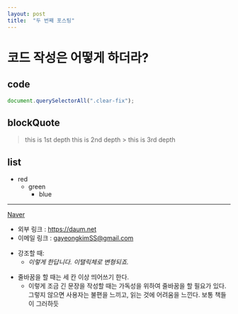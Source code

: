 ```yaml
---
layout: post
title:  "두 번째 포스팅"
---
```


<link rel="stylesheet" type="text/css" href="../assets/css/custom.css">

# 코드 작성은 어떻게 하더라?

## code
```js
document.querySelectorAll(".clear-fix");
```

## blockQuote

> this is 1st depth
  > this is 2nd depth
    > this is 3rd depth

## list

* red
  + green
    - blue


- - -

[Naver](https://naver.com, "google link")

* 외부 링크 : <https://daum.net>
* 이메일 링크 : <gayeongkimSS@gmail.com>

+ 강조할 때:
  + *이렇게 한답니다. 이탤릭체로 변형되죠.*

- 줄바꿈을 할 때는 세 칸 이상 띄어쓰기 한다.
  - 이렇게 조금 긴 문장을 작성할 때는 가독성을 위하여 줄바꿈을 할 필요가 있다. 그렇지 않으면 사용자는 불편을 느끼고,    읽는 것에 어려움을 느낀다. 보통 책들이 그러하듯
